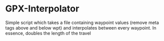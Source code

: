 # GPX-Interpolator
Simple script which takes a file containing waypoint values (remove meta tags above and below wpt) and interpolates between every waypoint. In essence, doubles the length of the travel
